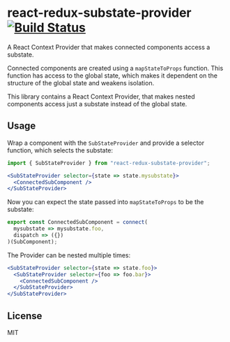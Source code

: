 # react-redux-substate-provider [![Build Status](https://travis-ci.org/joernb/react-redux-substate-provider.svg?branch=master)](https://travis-ci.org/joernb/react-redux-substate-provider)

A React Context Provider that makes connected components access a substate.

Connected components are created using a `mapStateToProps` function. This function has access to the global state, which makes it dependent on the structure of the global state and weakens isolation.

This library contains a React Context Provider, that makes nested components access just a substate instead of the global state.

## Usage

Wrap a component with the `SubStateProvider` and provide a selector function, which selects the substate:
```jsx
import { SubStateProvider } from "react-redux-substate-provider";

<SubStateProvider selector={state => state.mysubstate}>
  <ConnectedSubComponent />
</SubStateProvider>
```

Now you can expect the state passed into `mapStateToProps` to be the substate:
```js
export const ConnectedSubComponent = connect(
  mysubstate => mysubstate.foo,
  dispatch => ({})
)(SubComponent);
```

The Provider can be nested multiple times:
```jsx
<SubStateProvider selector={state => state.foo}>
  <SubStateProvider selector={foo => foo.bar}>
    <ConnectedSubComponent />
  </SubStateProvider>
</SubStateProvider>
```

## License

MIT
